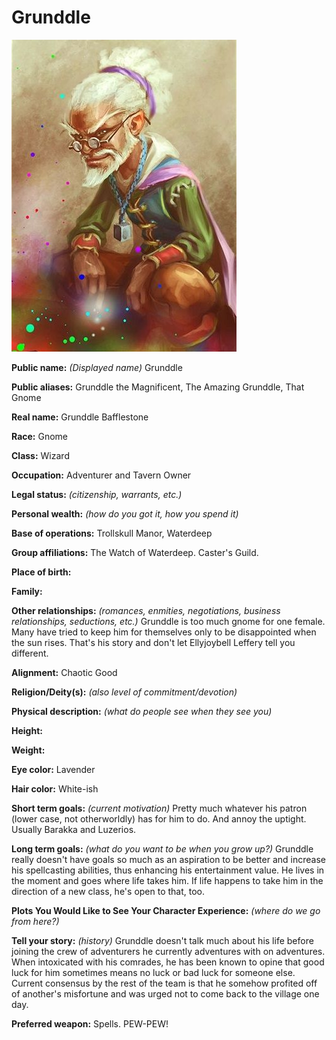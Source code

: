 # Grunddle
![Grunddle](https://github.com/losttrain68/character-ideas/blob/main/images/Grunddle_portrait.jpg)

**Public name:** *(Displayed name)* Grunddle

**Public aliases:** Grunddle the Magnificent, The Amazing Grunddle, That Gnome

**Real name:** Grunddle Bafflestone

**Race:** Gnome

**Class:** Wizard

**Occupation:** Adventurer and Tavern Owner

**Legal status:** *(citizenship, warrants, etc.)*

**Personal wealth:** *(how do you got it, how you spend it)*

**Base of operations:** Trollskull Manor, Waterdeep

**Group affiliations:** The Watch of Waterdeep. Caster's Guild. 
 
**Place of birth:**

**Family:**

**Other relationships:** *(romances, enmities, negotiations, business relationships, seductions, etc.)* Grunddle is too much gnome for one female. Many have tried to keep him for themselves only to be disappointed when the sun rises. That's his story and don't let Ellyjoybell Leffery tell you different.

**Alignment:** Chaotic Good

**Religion/Deity(s):** *(also level of commitment/devotion)*
 
**Physical description:** *(what do people see when they see you)*

**Height:**

**Weight:**

**Eye color:** Lavender

**Hair color:** White-ish
 
**Short term goals:** *(current motivation)* Pretty much whatever his patron (lower case, not otherworldly) has for him to do. And annoy the uptight. Usually Barakka and Luzerios.

**Long term goals:** *(what do you want to be when you grow up?)* Grunddle really doesn't have goals so much as an aspiration to be better and increase his spellcasting abilities, thus enhancing his entertainment value. He lives in the moment and goes where life takes him. If life happens to take him in the direction of a new class, he's open to that, too.
 
**Plots You Would Like to See Your Character Experience:** *(where do we go from here?)*
 
**Tell your story:** *(history)* Grunddle doesn't talk much about his life before joining the crew of adventurers he currently adventures with on adventures. When intoxicated with his comrades, he has been known to opine that good luck for him sometimes means no luck or bad luck for someone else. Current consensus by the rest of the team is that he somehow profited off of another's misfortune and was urged not to come back to the village one day. 

**Preferred weapon:** Spells. PEW-PEW!
